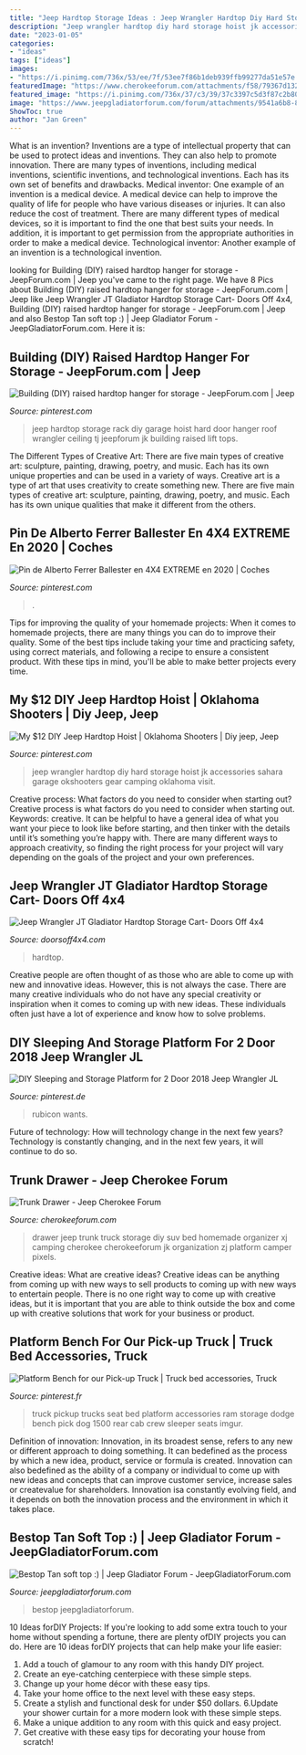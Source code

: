 ```yaml
---
title: "Jeep Hardtop Storage Ideas : Jeep Wrangler Hardtop Diy Hard Storage Hoist Jk Accessories Sahara Garage Okshooters Gear Camping Oklahoma Visit"
description: "Jeep wrangler hardtop diy hard storage hoist jk accessories sahara garage okshooters gear camping oklahoma visit"
date: "2023-01-05"
categories:
- "ideas"
tags: ["ideas"]
images:
- "https://i.pinimg.com/736x/53/ee/7f/53ee7f86b1deb939ffb99277da51e57e.jpg"
featuredImage: "https://www.cherokeeforum.com/attachments/f58/79367d1322547014t-trunk-drawer-image-2248263770.jpg"
featured_image: "https://i.pinimg.com/736x/37/c3/39/37c3397c5d3f87c2b80dc09f82716f63--door-rack-jeep-tj.jpg"
image: "https://www.jeepgladiatorforum.com/forum/attachments/9541a6b8-86ea-446c-81ff-89621950d7b6-jpeg.13666/"
ShowToc: true
author: "Jan Green"
---
```



What is an invention?
Inventions are a type of intellectual property that can be used to protect ideas and inventions. They can also help to promote innovation. There are many types of inventions, including medical inventions, scientific inventions, and technological inventions. Each has its own set of benefits and drawbacks.
Medical inventor: 
One example of an invention is a medical device. A medical device can help to improve the quality of life for people who have various diseases or injuries. It can also reduce the cost of treatment. 
There are many different types of medical devices, so it is important to find the one that best suits your needs. In addition, it is important to get permission from the appropriate authorities in order to make a medical device. 
Technological inventor: 
Another example of an invention is a technological invention.

	

		
looking for Building (DIY) raised hardtop hanger for storage - JeepForum.com | Jeep you've came to the right page. We have 8 Pics about Building (DIY) raised hardtop hanger for storage - JeepForum.com | Jeep like Jeep Wrangler JT Gladiator Hardtop Storage Cart- Doors Off 4x4, Building (DIY) raised hardtop hanger for storage - JeepForum.com | Jeep and also Bestop Tan soft top :) | Jeep Gladiator Forum - JeepGladiatorForum.com. Here it is:
		
    
## Building (DIY) Raised Hardtop Hanger For Storage - JeepForum.com | Jeep

<img loading=lazy src="https://i.pinimg.com/736x/37/c3/39/37c3397c5d3f87c2b80dc09f82716f63--door-rack-jeep-tj.jpg" onerror="this.onerror=null;this.src='https://tse1.mm.bing.net/th?id=OIP.jypEOsK_UvT_fv4ccYFS1wHaFj&amp;pid=15.1';" alt="Building (DIY) raised hardtop hanger for storage - JeepForum.com | Jeep">

_Source: pinterest.com_

>jeep hardtop storage rack diy garage hoist hard door hanger roof wrangler ceiling tj jeepforum jk building raised lift tops. 

	

The Different Types of Creative Art: There are five main types of creative art: sculpture, painting, drawing, poetry, and music. Each has its own unique properties and can be used in a variety of ways.
Creative art is a type of art that uses creativity to create something new. There are five main types of creative art: sculpture, painting, drawing, poetry, and music. Each has its own unique qualities that make it different from the others.

    
## Pin De Alberto Ferrer Ballester En 4X4 EXTREME En 2020 | Coches

<img loading=lazy src="https://i.pinimg.com/736x/0e/2d/4a/0e2d4ab572d177374662a90e90503cb7.jpg" onerror="this.onerror=null;this.src='https://tse1.mm.bing.net/th?id=OIP.Cu8d4xpjMx-Lwm8NOLSxKwHaGh&amp;pid=15.1';" alt="Pin de Alberto Ferrer Ballester en 4X4 EXTREME en 2020 | Coches">

_Source: pinterest.com_

>. 

	

Tips for improving the quality of your homemade projects:
When it comes to homemade projects, there are many things you can do to improve their quality. Some of the best tips include taking your time and practicing safety, using correct materials, and following a recipe to ensure a consistent product. With these tips in mind, you'll be able to make better projects every time.

    
## My $12 DIY Jeep Hardtop Hoist | Oklahoma Shooters | Diy Jeep, Jeep

<img loading=lazy src="https://i.pinimg.com/736x/ff/2c/a9/ff2ca9090a6489679db41bc592e07ad1--oklahoma-jeep-life.jpg" onerror="this.onerror=null;this.src='https://tse3.mm.bing.net/th?id=OIP.CTGwBQHRCgGQk2_1aloTewHaJ3&amp;pid=15.1';" alt="My $12 DIY Jeep Hardtop Hoist | Oklahoma Shooters | Diy jeep, Jeep">

_Source: pinterest.com_

>jeep wrangler hardtop diy hard storage hoist jk accessories sahara garage okshooters gear camping oklahoma visit. 

	

Creative process: What factors do you need to consider when starting out?
Creative process is what factors do you need to consider when starting out. Keywords: creative. It can be helpful to have a general idea of what you want your piece to look like before starting, and then tinker with the details until it’s something you’re happy with. There are many different ways to approach creativity, so finding the right process for your project will vary depending on the goals of the project and your own preferences.

    
## Jeep Wrangler JT Gladiator Hardtop Storage Cart- Doors Off 4x4

<img loading=lazy src="http://www.doorsoff4x4.com/uploads/3/2/0/7/32076423/s749534942583024466_p11_i17_w640.jpeg" onerror="this.onerror=null;this.src='https://tse2.mm.bing.net/th?id=OIP.y-T5GIVz8g73fL0RJTLF4AHaJY&amp;pid=15.1';" alt="Jeep Wrangler JT Gladiator Hardtop Storage Cart- Doors Off 4x4">

_Source: doorsoff4x4.com_

>hardtop. 

	

Creative people are often thought of as those who are able to come up with new and innovative ideas. However, this is not always the case. There are many creative individuals who do not have any special creativity or inspiration when it comes to coming up with new ideas. These individuals often just have a lot of experience and know how to solve problems.

    
## DIY Sleeping And Storage Platform For 2 Door 2018 Jeep Wrangler JL

<img loading=lazy src="https://i.pinimg.com/736x/4e/aa/35/4eaa35c74d8121796be610abd04281fe.jpg" onerror="this.onerror=null;this.src='https://tse2.mm.bing.net/th?id=OIP.zm5Us7CJoWr_ExYbdiU-GAAAAA&amp;pid=15.1';" alt="DIY Sleeping and Storage Platform for 2 Door 2018 Jeep Wrangler JL">

_Source: pinterest.de_

>rubicon wants. 

	

Future of technology: How will technology change in the next few years?
Technology is constantly changing, and in the next few years, it will continue to do so.

    
## Trunk Drawer - Jeep Cherokee Forum

<img loading=lazy src="https://www.cherokeeforum.com/attachments/f58/79367d1322547014t-trunk-drawer-image-2248263770.jpg" onerror="this.onerror=null;this.src='https://tse4.mm.bing.net/th?id=OIP.LJhv7pFBTVJC2J95sFsgwgHaFi&amp;pid=15.1';" alt="Trunk Drawer - Jeep Cherokee Forum">

_Source: cherokeeforum.com_

>drawer jeep trunk truck storage diy suv bed homemade organizer xj camping cherokee cherokeeforum jk organization zj platform camper pixels. 

	

Creative ideas: What are creative ideas?
Creative ideas can be anything from coming up with new ways to sell products to coming up with new ways to entertain people. There is no one right way to come up with creative ideas, but it is important that you are able to think outside the box and come up with creative solutions that work for your business or product.

    
## Platform Bench For Our Pick-up Truck | Truck Bed Accessories, Truck

<img loading=lazy src="https://i.pinimg.com/736x/53/ee/7f/53ee7f86b1deb939ffb99277da51e57e.jpg" onerror="this.onerror=null;this.src='https://tse3.mm.bing.net/th?id=OIP.iO2pt__4zzVBoMM5Rp4LiAHaFj&amp;pid=15.1';" alt="Platform Bench for our Pick-up Truck | Truck bed accessories, Truck">

_Source: pinterest.fr_

>truck pickup trucks seat bed platform accessories ram storage dodge bench pick dog 1500 rear cab crew sleeper seats imgur. 

	

Definition of innovation:
Innovation, in its broadest sense, refers to any new or different approach to doing something. It can bedefined as the process by which a new idea, product, service or formula is created. Innovation can also bedefined as the ability of a company or individual to come up with new ideas and concepts that can improve customer service, increase sales or createvalue for shareholders. Innovation isa constantly evolving field, and it depends on both the innovation process and the environment in which it takes place.

    
## Bestop Tan Soft Top :) | Jeep Gladiator Forum - JeepGladiatorForum.com

<img loading=lazy src="https://www.jeepgladiatorforum.com/forum/attachments/9541a6b8-86ea-446c-81ff-89621950d7b6-jpeg.13666/" onerror="this.onerror=null;this.src='https://tse2.mm.bing.net/th?id=OIP.u-Rz7yy6hV6z4_6GmI9NyAHaFj&amp;pid=15.1';" alt="Bestop Tan soft top :) | Jeep Gladiator Forum - JeepGladiatorForum.com">

_Source: jeepgladiatorforum.com_

>bestop jeepgladiatorforum. 

	

10 Ideas forDIY Projects:
If you're looking to add some extra touch to your home without spending a fortune, there are plenty ofDIY projects you can do. Here are 10 ideas forDIY projects that can help make your life easier:
1. Add a touch of glamour to any room with this handy DIY project.
2. Create an eye-catching centerpiece with these simple steps.
3. Change up your home décor with these easy tips.
4. Take your home office to the next level with these easy steps.
5. Create a stylish and functional desk for under $50 dollars. 
6.Update your shower curtain for a more modern look with these simple steps. 
7. Make a unique addition to any room with this quick and easy project. 
8. Get creative with these easy tips for decorating your house from scratch!


